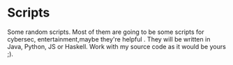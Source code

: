 # Scripts
Some random scripts. Most of them are going to be some scripts for cybersec, entertainment,maybe they're helpful .
They will be written in Java, Python, JS or Haskell.
Work with my source code as it would be yours ;). 
